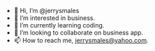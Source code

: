 - 👋 Hi, I’m @jerrysmales
- 👀 I’m interested in business.
- 🌱 I’m currently learning coding.
- 💞️ I’m looking to collaborate on business app.
- 📫 How to reach me, jerrysmales@yahoo.com.

<!---
jerrysmales/jerrysmales is a ✨ special ✨ repository because its `README.md` (this file) appears on your GitHub profile.
You can click the Preview link to take a look at your changes.
--->
